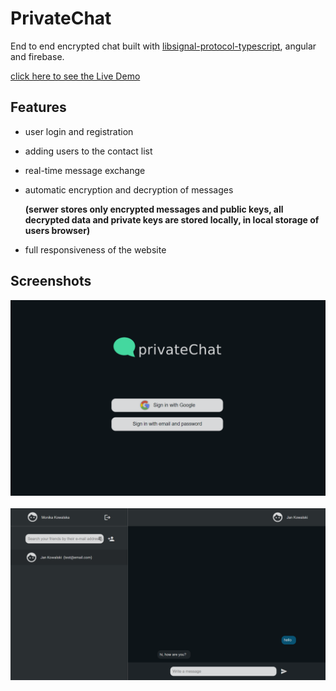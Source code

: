 # PrivateChat

End to end encrypted chat built with [libsignal-protocol-typescript](https://github.com/privacyresearchgroup/libsignal-protocol-typescript), angular and firebase.

[click here to see the Live Demo](https://privatechat2-1d108.web.app/)

## Features

- user login and registration
- adding users to the contact list
- real-time message exchange
- automatic encryption and decryption of messages

  <b> (serwer stores only encrypted messages and public keys, all decrypted data and private keys are stored locally, in local storage of users browser) </b>

- full responsiveness of the website

## Screenshots

![Screenshot](./src/assets/appScreenshots/choose-sign-in-method.png)
&nbsp;
![Screenshot](./src/assets/appScreenshots/chat.png)

